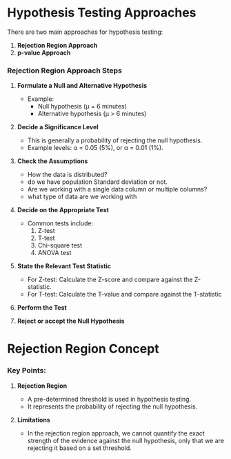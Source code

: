 # Hypothesis Testing Approaches

There are two main approaches for hypothesis testing:

1. **Rejection Region Approach**
2. **p-value Approach**

### Rejection Region Approach Steps

1. **Formulate a Null and Alternative Hypothesis**
   - Example:
     - Null hypothesis (μ = 6 minutes)
     - Alternative hypothesis (μ > 6 minutes)

2. **Decide a Significance Level**
   - This is generally a probability of rejecting the null hypothesis.
   - Example levels: α = 0.05 (5%), or α = 0.01 (1%).

3. **Check the Assumptions**
   - How  the data is distributed?
   - do we have population Standard deviation or not.
   - Are we working with a single data column or multiple columns?
   - what type of data are we working with

4. **Decide on the Appropriate Test**
   - Common tests include:
     1. Z-test
     2. T-test
     3. Chi-square test
     4. ANOVA test

5. **State the Relevant Test Statistic**
   - For Z-test: Calculate the Z-score and compare against the Z-statistic.
   - For T-test: Calculate the T-value and compare against the T-statistic
6. **Perform the Test**
7. **Reject or accept the Null Hypothesis**


# Rejection Region Concept

### Key Points:

1. **Rejection Region**
   - A pre-determined threshold is used in hypothesis testing.
   - It represents the probability of rejecting the null hypothesis.

2. **Limitations**
   - In the rejection region approach, we cannot quantify the exact strength of the evidence against the null hypothesis, only that we are rejecting it based on a set threshold.


